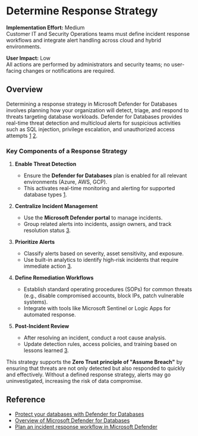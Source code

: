 # Determine Response Strategy

**Implementation Effort:** Medium  
Customer IT and Security Operations teams must define incident response workflows and integrate alert handling across cloud and hybrid environments.

**User Impact:** Low  
All actions are performed by administrators and security teams; no user-facing changes or notifications are required.

## Overview

Determining a response strategy in Microsoft Defender for Databases involves planning how your organization will detect, triage, and respond to threats targeting database workloads. Defender for Databases provides real-time threat detection and multicloud alerts for suspicious activities such as SQL injection, privilege escalation, and unauthorized access attempts [1](https://learn.microsoft.com/en-us/azure/defender-for-cloud/tutorial-enable-databases-plan) [2](https://learn.microsoft.com/en-us/azure/defender-for-cloud/defender-for-databases-overview).

### Key Components of a Response Strategy

1. **Enable Threat Detection**  
   - Ensure the **Defender for Databases** plan is enabled for all relevant environments (Azure, AWS, GCP).  
   - This activates real-time monitoring and alerting for supported database types [1](https://learn.microsoft.com/en-us/azure/defender-for-cloud/tutorial-enable-databases-plan).

2. **Centralize Incident Management**  
   - Use the **Microsoft Defender portal** to manage incidents.  
   - Group related alerts into incidents, assign owners, and track resolution status [3](https://learn.microsoft.com/en-us/unified-secops-platform/plan-incident-response).

3. **Prioritize Alerts**  
   - Classify alerts based on severity, asset sensitivity, and exposure.  
   - Use built-in analytics to identify high-risk incidents that require immediate action [3](https://learn.microsoft.com/en-us/unified-secops-platform/plan-incident-response).

4. **Define Remediation Workflows**  
   - Establish standard operating procedures (SOPs) for common threats (e.g., disable compromised accounts, block IPs, patch vulnerable systems).  
   - Integrate with tools like Microsoft Sentinel or Logic Apps for automated response.

5. **Post-Incident Review**  
   - After resolving an incident, conduct a root cause analysis.  
   - Update detection rules, access policies, and training based on lessons learned [3](https://learn.microsoft.com/en-us/unified-secops-platform/plan-incident-response).

This strategy supports the **Zero Trust principle of "Assume Breach"** by ensuring that threats are not only detected but also responded to quickly and effectively. Without a defined response strategy, alerts may go uninvestigated, increasing the risk of data compromise.

## Reference

- [Protect your databases with Defender for Databases](https://learn.microsoft.com/en-us/azure/defender-for-cloud/tutorial-enable-databases-plan)  
- [Overview of Microsoft Defender for Databases](https://learn.microsoft.com/en-us/azure/defender-for-cloud/defender-for-databases-overview)  
- [Plan an incident response workflow in Microsoft Defender](https://learn.microsoft.com/en-us/unified-secops-platform/plan-incident-response)
